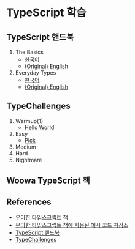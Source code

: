 # TypeScript 학습

## TypeScript 핸드북

1. The Basics
    - [한국어](./handbook/ko/TheBasics.md)
    - [(Original) English](./handbook/en/TheBasics.md)
2. Everyday Types
    - [한국어](./handbook/ko/EverydayTypes.md)
    - [(Original) English](./handbook/en/EverydayTypes.md)


## TypeChallenges

1. Warmup(1)
    - [Hello World](./type-challenges/1/hello-world.md)
2. Easy
    - [Pick](./type-challenges/2/pick.md)
3. Medium
4. Hard
5. Nightmare

## Woowa TypeScript 책

## References

- [우아한 타입스크립트 책](https://www.yes24.com/Product/Goods/116921156)
- [우아한 타입스크립트 책에 사용된 예시 코드 저장소](https://github.com/woowa-typescript/woowahan-typescript-with-react-example-code)
- [TypeScript 핸드북](https://www.typescriptlang.org/docs/handbook/intro.html)
- [TypeChallenges](https://github.com/type-challenges/type-challenges)
